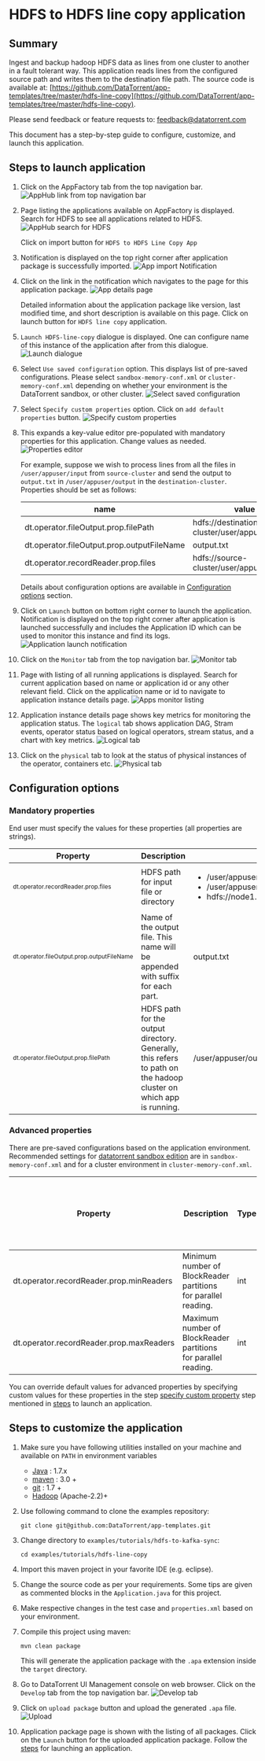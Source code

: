 # HDFS to HDFS line copy application

## Summary

Ingest and backup hadoop HDFS data as lines from one cluster to another in a fault tolerant way. This application reads lines from the configured source path and writes them to the destination file path. The source code is available at: [https://github.com/DataTorrent/app-templates/tree/master/hdfs-line-copy](https://github.com/DataTorrent/app-templates/tree/master/hdfs-line-copy).

Please send feedback or feature requests to: [feedback@datatorrent.com](mailto:feedback@datatorrent.com)

This document has a step-by-step guide to configure, customize, and launch this application.

## <a name="steps_to_launch"></a>Steps to launch application

1. Click on the AppFactory tab from the top navigation bar.
   ![AppHub link from top navigation bar](images/common/apphub_link.png)

1. Page listing the applications available on AppFactory is displayed.
Search for HDFS to see all applications related to HDFS.
   ![AppHub search for HDFS](images/hdfs-line-copy/apphub-search.png)

   Click on import button for `HDFS to HDFS Line Copy App`

1. Notification is displayed on the top right corner after application package is successfully
   imported.
   ![App import Notification](images/hdfs-line-copy/import-notification.png)

1. Click on the link in the notification which navigates to the page for this application package.
   ![App details page](images/hdfs-line-copy/app-details-page.png)

    Detailed information about the application package like version, last modified time, and short description is available on this page. Click on launch button for `HDFS line copy`
   application.

1. <a name="launch-dialogue"></a>`Launch HDFS-line-copy` dialogue is displayed. One can configure name of this instance of the application after from this dialogue.
   ![Launch dialogue](images/hdfs-line-copy/launch.png)

1. Select `Use saved configuration` option. This displays list of pre-saved configurations.
Please select `sandbox-memory-conf.xml` or `cluster-memory-conf.xml` depending on whether
your environment is the DataTorrent sandbox, or other cluster.
   ![Select saved configuration](images/hdfs-line-copy/saved-conf.png)

1. Select `Specify custom properties` option. Click on `add default properties` button.
   ![Specify custom properties](images/hdfs-line-copy/specify-custom.png)

1. This expands a key-value editor pre-populated with mandatory properties for this application. Change values as needed.
   ![Properties editor](images/hdfs-line-copy/property-editor.png)

    <a name="property-editor"></a>For example, suppose we wish to process lines from all the files in `/user/appuser/input` from `source-cluster` and send the output to `output.txt` in `/user/appuser/output` in the `destination-cluster`. Properties should be set as follows:

    |name|value|
    |-|-|
    |dt.operator.fileOutput.prop.filePath|hdfs://destination-cluster/user/appuser/output|
    |dt.operator.fileOutput.prop.outputFileName|output.txt|
    |dt.operator.recordReader.prop.files|hdfs://source-cluster/user/appuser/input|

    Details about configuration options are available in [Configuration options](#configuration_options) section.

1. Click on `Launch` button on bottom right corner to launch the application.
Notification is displayed on the top right corner after application is launched successfully and includes the Application ID which can be used to monitor this instance and find its logs.
   ![Application launch notification](images/common/app_launch_notification.png)

1. Click on the `Monitor` tab from the top navigation bar.
   ![Monitor tab](images/common/monitor_link.png)

1. Page with listing of all running applications is displayed. Search for current application based on name or application id or any other relevant field. Click on the application name or id to navigate to application instance details page.
   ![Apps monitor listing](images/common/apps_monitor_listing.png)

1. Application instance details page shows key metrics for monitoring the application status. The `logical` tab shows application DAG, Stram events, operator status based on logical operators, stream status, and a chart with key metrics.
   ![Logical tab](images/hdfs-line-copy/logical.png)

1. Click on the `physical` tab to look at the status of physical instances of the operator, containers etc.
   ![Physical tab](images/hdfs-line-copy/physical.png)

## <a name="configuration_options">Configuration options</a>

### Mandatory properties
End user must specify the values for these properties (all properties are strings).

|Property|Description|Example|
|-|-|-|
|<p style="font-size:12px">dt.operator.recordReader.prop.files|HDFS path for input file or directory|<ul><li>/user/appuser/input/directory1</li><li>/user/appuser/input/file2.log</li><li>hdfs://node1.corp1.com/user/user1/input</li></ul>|
|<p style="font-size:12px">dt.operator.fileOutput.prop.outputFileName|Name of the output file. This name will be appended with suffix for each part.|output.txt|
|<p style="font-size:12px">dt.operator.fileOutput.prop.filePath|HDFS path for the output directory. Generally, this refers to path on the hadoop cluster on which app is running.|/user/appuser/output|

### Advanced properties
There are pre-saved configurations based on the application environment. Recommended settings for [datatorrent sandbox edition](https://www.datatorrent.com/download/datatorrent-rts-sandbox-edition-download/) are in `sandbox-memory-conf.xml` and for a cluster environment in `cluster-memory-conf.xml`.

|Property|Description|Type|Default for<br/> cluster<br/>-memory<br/>-conf.xml|Default for<br/>sandbox<br/>-memory<br/>-conf.xml
|-|-|-|-|-|
|dt.operator.recordReader.prop.minReaders|Minimum number of BlockReader partitions for parallel reading.|int|1|1|
|dt.operator.recordReader.prop.maxReaders|Maximum number of BlockReader partitions for parallel reading.|int|16|1|

You can override default values for advanced properties by specifying custom values for these properties in the step [specify custom property](#property-editor) step mentioned in [steps](#steps_to_launch) to launch an application.

## Steps to customize the application

1. Make sure you have following utilities installed on your machine and available on `PATH` in environment variables
    - [Java](https://www.java.com/en/download/manual.jsp) : 1.7.x
    - [maven](http://maven.apache.org/download.cgi) : 3.0 +
    - [git](https://git-scm.com/book/en/v2/Getting-Started-Installing-Git) : 1.7 +
    - [Hadoop]( http://www.michael-noll.com/tutorials/running-hadoop-on-ubuntu-linux-single-node-cluster/) (Apache-2.2)+

1.  Use following command to clone the examples repository:

    ```
    git clone git@github.com:DataTorrent/app-templates.git
    ```

1. Change directory to `examples/tutorials/hdfs-to-kafka-sync`:

    ```
    cd examples/tutorials/hdfs-line-copy
    ```

1. Import this maven project in your favorite IDE (e.g. eclipse).

1. Change the source code as per your requirements. Some tips are given as commented blocks in the `Application.java` for this project.

1. Make respective changes in the test case and `properties.xml` based on your environment.

1. Compile this project using maven:

    ```
    mvn clean package
    ```

    This will generate the application package with the `.apa` extension inside the `target` directory.

1. Go to DataTorrent UI Management console on web browser. Click on the `Develop` tab from the top navigation bar.
   ![Develop tab](images/common/develop_link.png)

1. Click on `upload package` button and upload the generated `.apa` file.
   ![Upload](images/common/upload.png)

1. Application package page is shown with the listing of all packages. Click on the `Launch` button for the uploaded application package. Follow the [steps](#launch-dialogue) for launching an application.
